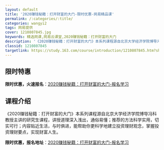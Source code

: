 ```yaml
---
layout: default
title: '2020赚钱秘籍：打开财富的大门-限时优惠-网易精品课'
permalink: /:categories/:title/
categories: wangyi2
tags: 网易提供
cover: 1210807845.jpg
keywords: 精选网课,网易云课堂,2020赚钱秘籍：打开财富的大门
description: '《2020赚钱秘籍：打开财富的大门》本系列课程源自北京大学经济学院博导冯科教授主讲的研究生课程，讲授道理深入浅出，通俗易'
classid: 1210807845
targetlink: https://study.163.com/course/introduction/1210807845.htm?share=1&shareId=1025206652&utm_campaign=share&utm_medium=iphoneShare&utm_source=&utm_u=1025206652
---
```


## 限时特惠

**限时优惠，火速报名**：[2020赚钱秘籍：打开财富的大门-报名学习](https://study.163.com/course/introduction/1210807845.htm?share=1&shareId=1025206652&utm_campaign=share&utm_medium=iphoneShare&utm_source=&utm_u=1025206652)

## 课程介绍

《2020赚钱秘籍：打开财富的大门》本系列课程源自北京大学经济学院博导冯科教授主讲的研究生课程，讲授道理深入浅出，通俗易懂；推荐的方法科学实用，切实可行；内容贴近生活，与时俱进，能帮助你更科学地建立投资理财观念，掌握投资理财要点，实现财富人生。

**限时优惠，报名地址**：[2020赚钱秘籍：打开财富的大门-报名学习](https://study.163.com/course/introduction/1210807845.htm?share=1&shareId=1025206652&utm_campaign=share&utm_medium=iphoneShare&utm_source=&utm_u=1025206652)


